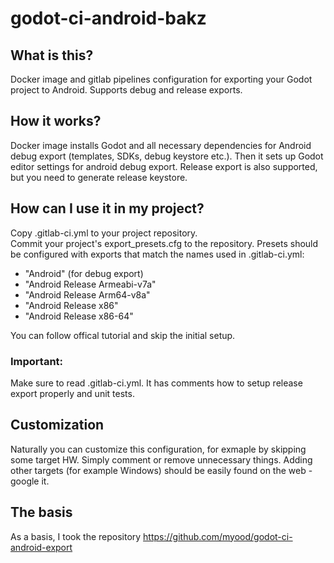 # godot-ci-android-bakz

## What is this?

Docker image and gitlab pipelines configuration for exporting your Godot project to Android. Supports debug and release exports.

## How it works?

Docker image installs Godot and all necessary dependencies for Android debug export (templates, SDKs, debug keystore etc.). Then it sets up Godot editor settings for android debug export. Release export is also supported, but you need to generate release keystore.

## How can I use it in my project?

Copy .gitlab-ci.yml to your project repository.  
Commit your project's export_presets.cfg to the repository. Presets should be configured with exports that match the names used in .gitlab-ci.yml:
- "Android" (for debug export)
- "Android Release Armeabi-v7a"
- "Android Release Arm64-v8a"
- "Android Release x86"
- "Android Release x86-64"  

You can follow offical tutorial and skip the initial setup.  

### Important:
Make sure to read .gitlab-ci.yml. It has comments how to setup release export properly and unit tests.

## Customization
Naturally you can customize this configuration, for exmaple by skipping some target HW. Simply comment or remove unnecessary things. Adding other targets (for example Windows) should be easily found on the web - google it.

## The basis
As a basis, I took the repository https://github.com/myood/godot-ci-android-export
